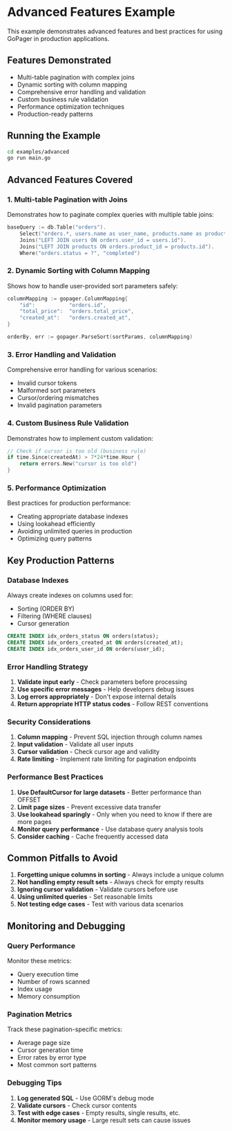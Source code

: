 # Advanced Features Example

This example demonstrates advanced features and best practices for using GoPager in production applications.

## Features Demonstrated

- Multi-table pagination with complex joins
- Dynamic sorting with column mapping
- Comprehensive error handling and validation
- Custom business rule validation
- Performance optimization techniques
- Production-ready patterns

## Running the Example

```bash
cd examples/advanced
go run main.go
```

## Advanced Features Covered

### 1. Multi-table Pagination with Joins

Demonstrates how to paginate complex queries with multiple table joins:

```go
baseQuery := db.Table("orders").
    Select("orders.*, users.name as user_name, products.name as product_name").
    Joins("LEFT JOIN users ON orders.user_id = users.id").
    Joins("LEFT JOIN products ON orders.product_id = products.id").
    Where("orders.status = ?", "completed")
```

### 2. Dynamic Sorting with Column Mapping

Shows how to handle user-provided sort parameters safely:

```go
columnMapping := gopager.ColumnMapping{
    "id":           "orders.id",
    "total_price":  "orders.total_price",
    "created_at":   "orders.created_at",
}

orderBy, err := gopager.ParseSort(sortParams, columnMapping)
```

### 3. Error Handling and Validation

Comprehensive error handling for various scenarios:

- Invalid cursor tokens
- Malformed sort parameters
- Cursor/ordering mismatches
- Invalid pagination parameters

### 4. Custom Business Rule Validation

Demonstrates how to implement custom validation:

```go
// Check if cursor is too old (business rule)
if time.Since(createdAt) > 7*24*time.Hour {
    return errors.New("cursor is too old")
}
```

### 5. Performance Optimization

Best practices for production performance:

- Creating appropriate database indexes
- Using lookahead efficiently
- Avoiding unlimited queries in production
- Optimizing query patterns

## Key Production Patterns

### Database Indexes

Always create indexes on columns used for:
- Sorting (ORDER BY)
- Filtering (WHERE clauses)
- Cursor generation

```sql
CREATE INDEX idx_orders_status ON orders(status);
CREATE INDEX idx_orders_created_at ON orders(created_at);
CREATE INDEX idx_orders_user_id ON orders(user_id);
```

### Error Handling Strategy

1. **Validate input early** - Check parameters before processing
2. **Use specific error messages** - Help developers debug issues
3. **Log errors appropriately** - Don't expose internal details
4. **Return appropriate HTTP status codes** - Follow REST conventions

### Security Considerations

1. **Column mapping** - Prevent SQL injection through column names
2. **Input validation** - Validate all user inputs
3. **Cursor validation** - Check cursor age and validity
4. **Rate limiting** - Implement rate limiting for pagination endpoints

### Performance Best Practices

1. **Use DefaultCursor for large datasets** - Better performance than OFFSET
2. **Limit page sizes** - Prevent excessive data transfer
3. **Use lookahead sparingly** - Only when you need to know if there are more pages
4. **Monitor query performance** - Use database query analysis tools
5. **Consider caching** - Cache frequently accessed data

## Common Pitfalls to Avoid

1. **Forgetting unique columns in sorting** - Always include a unique column
2. **Not handling empty result sets** - Always check for empty results
3. **Ignoring cursor validation** - Validate cursors before use
4. **Using unlimited queries** - Set reasonable limits
5. **Not testing edge cases** - Test with various data scenarios

## Monitoring and Debugging

### Query Performance

Monitor these metrics:
- Query execution time
- Number of rows scanned
- Index usage
- Memory consumption

### Pagination Metrics

Track these pagination-specific metrics:
- Average page size
- Cursor generation time
- Error rates by error type
- Most common sort patterns

### Debugging Tips

1. **Log generated SQL** - Use GORM's debug mode
2. **Validate cursors** - Check cursor contents
3. **Test with edge cases** - Empty results, single results, etc.
4. **Monitor memory usage** - Large result sets can cause issues
